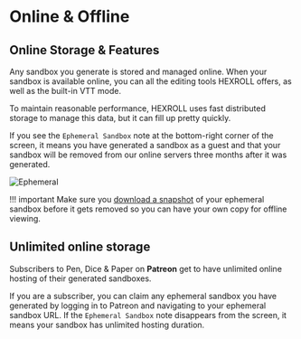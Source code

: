 # Online & Offline


## Online Storage & Features

Any sandbox you generate is stored and managed online. When your sandbox is available online, you can all the editing
tools HEXROLL offers, as well as the built-in VTT mode.

To maintain reasonable performance, HEXROLL uses fast distributed storage to manage this data, but it can fill up pretty quickly. 


If you see the `Ephemeral Sandbox` note at the bottom-right corner of the screen, it means you have generated a sandbox
as a guest and that your sandbox will be removed from our online servers three months after it was generated.

![Ephemeral](/images/ephemeral.jpg)

!!! important
Make sure you [download a snapshot](/playing-with-hexroll/using-hexroll-offline) of your ephemeral sandbox before it gets removed so you can have
your own copy for offline viewing.

## Unlimited online storage

Subscribers to Pen, Dice & Paper on __Patreon__ get to have unlimited online hosting of their generated sandboxes.

If you are a subscriber, you can claim any ephemeral sandbox you have generated by logging in to Patreon and navigating to your ephemeral sandbox URL. If the `Ephemeral Sandbox` note disappears from the screen, it means your sandbox has unlimited hosting duration.

